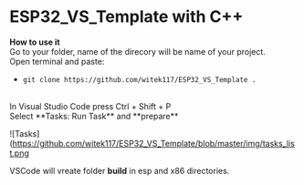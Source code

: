 # ESP32_VS_Template with C++

**How to use it** <br />
Go to your folder, name of the direcory will be name of your project. <br />
Open terminal and paste: <br />
 - `git clone https://github.com/witek117/ESP32_VS_Template .` <br />
<br />
In Visual Studio Code press Ctrl + Shift + P <br />
Select **Tasks: Run Task** and **prepare**

![Tasks](https://github.com/witek117/ESP32_VS_Template/blob/master/img/tasks_list.png 

VSCode will vreate folder **build** in esp and x86 directories. <br />
